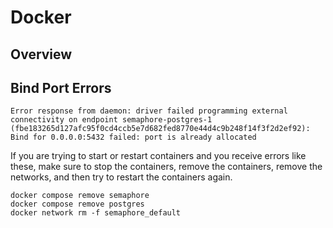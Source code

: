 # Docker

## Overview

## Bind Port Errors

```
Error response from daemon: driver failed programming external connectivity on endpoint semaphore-postgres-1 (fbe183265d127afc95f0cd4ccb5e7d682fed8770e44d4c9b248f14f3f2d2ef92): Bind for 0.0.0.0:5432 failed: port is already allocated
```

If you are trying to start or restart containers and you receive errors like these, make sure to stop the containers, remove the containers, remove the networks, and then try to restart the containers again.

```
docker compose remove semaphore
docker compose remove postgres 
docker network rm -f semaphore_default
```
